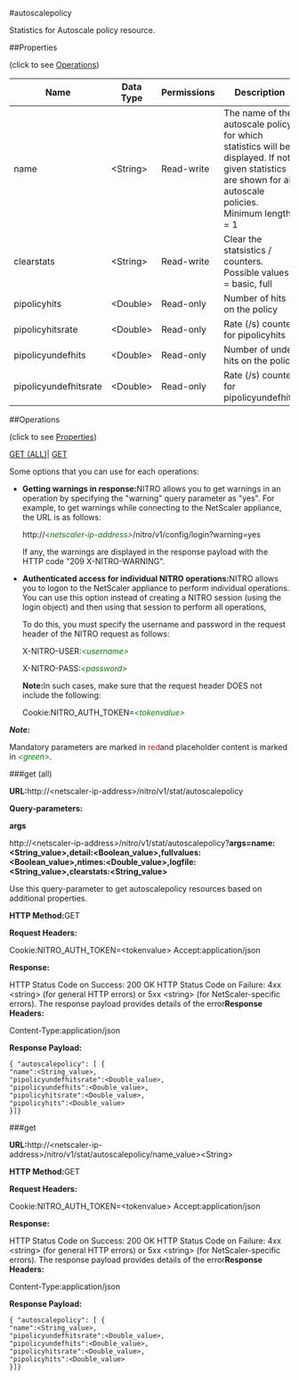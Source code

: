 #autoscalepolicy

Statistics for Autoscale policy resource.


##Properties 
<span>(click to see [Operations](#opera))</span>


<table><thead><tr><th>Name</th><th>Data Type</th><th>Permissions</th><th>Description</th></tr></thead><tbody><tr><td>name</td><td>&lt;String></td><td>Read-write</td><td>The name of the autoscale policy for which statistics will be displayed. If not given statistics are shown for all autoscale policies.<br>Minimum length = 1</td></tr><tr><td>clearstats</td><td>&lt;String></td><td>Read-write</td><td>Clear the statsistics / counters.<br>Possible values = basic, full</td></tr><tr><td>pipolicyhits</td><td>&lt;Double></td><td>Read-only</td><td>Number of hits on the policy</td></tr><tr><td>pipolicyhitsrate</td><td>&lt;Double></td><td>Read-only</td><td>Rate (/s) counter for pipolicyhits</td></tr><tr><td>pipolicyundefhits</td><td>&lt;Double></td><td>Read-only</td><td>Number of undef hits on the policy</td></tr><tr><td>pipolicyundefhitsrate</td><td>&lt;Double></td><td>Read-only</td><td>Rate (/s) counter for pipolicyundefhits</td></tr></tbody></table>
##Operations 
<span>(click to see [Properties](#prope))</span>


[GET (ALL)](#get-)| [GET]()


Some options that you can use for each operations:
<ul><li><p><b>Getting warnings in response:</b>NITRO allows you to get warnings in an operation by specifying the "warning" query parameter as "yes". For example, to get warnings while connecting to the NetScaler appliance, the URL is as follows:</p><p>http://<span style="color:green;font-style:italic;">&lt;netscaler-ip-address&gt;</span>/nitro/v1/config/login?warning=yes</p><p>If any, the warnings are displayed in the response payload with the HTTP code "209 X-NITRO-WARNING".</p></li><li><p><b>Authenticated access for individual NITRO operations:</b>NITRO allows you to logon to the NetScaler appliance to perform individual operations. You can use this option instead of creating a NITRO session (using the login object) and then using that session to perform all operations,</p><p>To do this, you must specify the username and password in the request header of the NITRO request as follows:</p><p>X-NITRO-USER:<span style="color:green;font-style:italic;">&lt;username&gt;</span></p><p>X-NITRO-PASS:<span style="color:green;font-style:italic;">&lt;password&gt;</span></p><p><b>Note:</b>In such cases, make sure that the request header DOES not include the following:</p><p>Cookie:NITRO_AUTH_TOKEN=<span style="color:green;font-style:italic;">&lt;tokenvalue&gt;</span></p></li></ul>



***Note:*** 
Mandatory parameters are marked in <span style="color:#FF0000;">red</span>and placeholder content is marked in <span style="color:green;font-style:italic">&lt;green&gt;</span>.

###get (all)



<b>URL:</b>http://&lt;netscaler-ip-address&gt;/nitro/v1/stat/autoscalepolicy
<b>Query-parameters:</b>
<b>args</b>
http://&lt;netscaler-ip-address&gt;/nitro/v1/stat/autoscalepolicy?<b>args=name:&lt;String_value&gt;,detail:&lt;Boolean_value&gt;,fullvalues:&lt;Boolean_value&gt;,ntimes:&lt;Double_value&gt;,logfile:&lt;String_value&gt;,clearstats:&lt;String_value&gt;</b>
Use this query-parameter to get autoscalepolicy resources based on additional properties.



<b>HTTP Method:</b>GET
<b>Request Headers:</b>

Cookie:NITRO_AUTH_TOKEN=&lt;tokenvalue&gt;Accept:application/json

<b>Response:</b>
HTTP Status Code on Success: 200 OKHTTP Status Code on Failure: 4xx &lt;string&gt; (for general HTTP errors) or 5xx &lt;string&gt; (for NetScaler-specific errors). The response payload provides details of the error<b>Response Headers:</b>

Content-Type:application/json

<b>Response Payload: </b>```{ "autoscalepolicy": [ {"name":<String_value>,"pipolicyundefhitsrate":<Double_value>,"pipolicyundefhits":<Double_value>,"pipolicyhitsrate":<Double_value>,"pipolicyhits":<Double_value>}]}```



###get



<b>URL:</b>http://&lt;netscaler-ip-address&gt;/nitro/v1/stat/autoscalepolicy/name_value&gt;&lt;String&gt;
<b>HTTP Method:</b>GET
<b>Request Headers:</b>

Cookie:NITRO_AUTH_TOKEN=&lt;tokenvalue&gt;Accept:application/json

<b>Response:</b>
HTTP Status Code on Success: 200 OKHTTP Status Code on Failure: 4xx &lt;string&gt; (for general HTTP errors) or 5xx &lt;string&gt; (for NetScaler-specific errors). The response payload provides details of the error<b>Response Headers:</b>

Content-Type:application/json

<b>Response Payload: </b>```{ "autoscalepolicy": [ {"name":<String_value>,"pipolicyundefhitsrate":<Double_value>,"pipolicyundefhits":<Double_value>,"pipolicyhitsrate":<Double_value>,"pipolicyhits":<Double_value>}]}```



